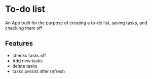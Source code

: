 # To-do list
An App built for the purpose of creating a to-do list, saving tasks, and checking them off

## Features
- checks tasks off
- Add new tasks
- delete tasks
- tasks persist after refresh
